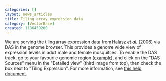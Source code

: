 ```yaml
---
categories: []
layout: news_articles
title: Tiling array expression data
category: [VectorBase]
created: 1186459200
---
```

We are serving the tiling array expression data from <a href="http://www.pubmedcentral.nih.gov/articlerender.fcgi?tool=pubmed&pubmedid=16859498">Halasz <i>et al.</i> (2006)</a> via DAS in the genome browser.  This provides a genome wide view of expression levels in adult male and female mosquitoes.  To enable the DAS track, go to your favourite genomic region (<a href="http://www.vectorbase.org/Anopheles_gambiae/contigview/?c=2R:48256007;w=191745">example</a>), and click on the "DAS Sources" menu in the "Detailed view" (third image from top), then check the box next to "Tiling Expression".  For more information, see <a href="http://www.vectorbase.org/Help/Web:GenomeBrowser:ContigView#das_sources">this help document</a>.
